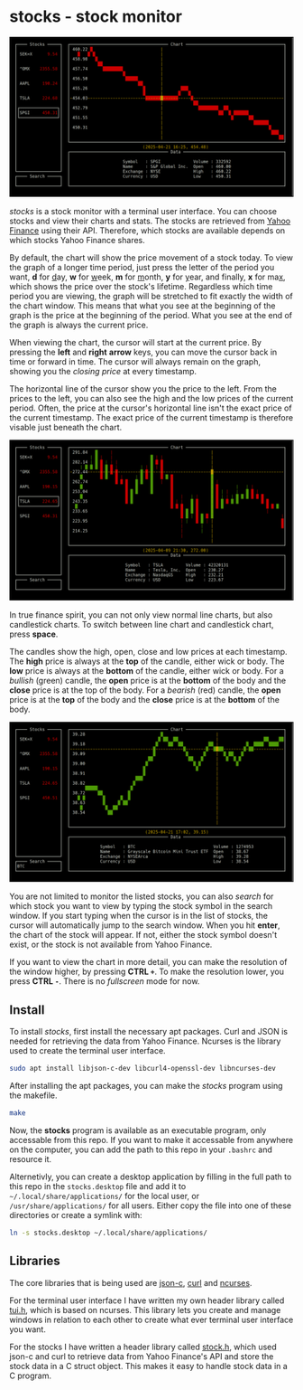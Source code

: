 # stocks - stock monitor

![Screenshot 1](screenshot1.png)

*stocks* is a stock monitor with a terminal user interface. You can choose stocks and view their charts and stats. The stocks are retrieved from [Yahoo Finance](https://finance.yahoo.com/) using their API. Therefore, which stocks are available depends on which stocks Yahoo Finance shares.

By default, the chart will show the price movement of a stock today. To view the graph of a longer time period, just press the letter of the period you want, **d** for <ins>d</ins>ay, **w** for <ins>w</ins>eek, **m** for <ins>m</ins>onth, **y** for <ins>y</ins>ear, and finally, **x** for ma<ins>x</ins>, which shows the price over the stock's lifetime. Regardless which time period you are viewing, the graph will be stretched to fit exactly the width of the chart window. This means that what you see at the beginning of the graph is the price at the beginning of the period. What you see at the end of the graph is always the current price.

When viewing the chart, the cursor will start at the current price. By pressing the **left** and **right** **arrow** keys, you can move the cursor back in time or forward in time. The cursor will always remain on the graph, showing you the *closing price* at every timestamp.

The horizontal line of the cursor show you the price to the left. From the prices to the left, you can also see the high and the low prices of the current period. Often, the price at the cursor's horizontal line isn't the exact price of the current timestamp. The exact price of the current timestamp is therefore visable just beneath the chart.

![Screenshot 2](screenshot2.png)

In true finance spirit, you can not only view normal line charts, but also candlestick charts. To switch between line chart and candlestick chart, press **space**.

The candles show the high, open, close and low prices at each timestamp. The **high** price is always at the **top** of the candle, either wick or body. The **low** price is always at the **bottom** of the candle, either wick or body. For a *bullish* (green) candle, the **open** price is at the **bottom** of the body and the **close** price is at the top of the body. For a *bearish* (red) candle, the **open** price is at the **top** of the body and the **close** price is at the **bottom** of the body.

![Screenshot 3](screenshot3.png)

You are not limited to monitor the listed stocks, you can also *search* for which stock you want to view by typing the stock symbol in the search window. If you start typing when the cursor is in the list of stocks, the cursor will automatically jump to the search window. When you hit **enter**, the chart of the stock will appear. If not, either the stock symbol doesn't exist, or the stock is not available from Yahoo Finance.

If you want to view the chart in more detail, you can make the resolution of the window higher, by pressing **CTRL `+`**. To make the resolution lower, you press **CTRL `-`**. There is no *fullscreen* mode for now.

## Install

To install *stocks*, first install the necessary apt packages. Curl and JSON is needed for retrieving the data from Yahoo Finance. Ncurses is the library used to create the terminal user interface.

```bash
sudo apt install libjson-c-dev libcurl4-openssl-dev libncurses-dev
```

After installing the apt packages, you can make the *stocks* program using the makefile.

```bash
make
```

Now, the **stocks** program is available as an executable program, only accessable from this repo. If you want to make it accessable from anywhere on the computer, you can add the path to this repo in your `.bashrc` and resource it.

Alternetivly, you can create a desktop application by filling in the full path to this repo in the `stocks.desktop` file and add it to `~/.local/share/applications/` for the local user, or `/usr/share/applications/` for all users. Either copy the file into one of these directories or create a symlink with:

```bash
ln -s stocks.desktop ~/.local/share/applications/
```

## Libraries

The core libraries that is being used are [json-c](https://github.com/json-c/json-c), [curl](https://curl.se/libcurl/c/) and [ncurses](https://www.man7.org/linux/man-pages/man3/ncurses.3x.html).

For the terminal user interface I have written my own header library called [tui.h](https://github.com/hfridholm/stocks/blob/master/tui.h), which is based on ncurses. This library lets you create and manage windows in relation to each other to create what ever terminal user interface you want.

For the stocks I have written a header library called [stock.h](https://github.com/hfridholm/stocks/blob/master/stock.h), which used json-c and curl to retrieve data from Yahoo Finance's API and store the stock data in a C struct object. This makes it easy to handle stock data in a C program.

